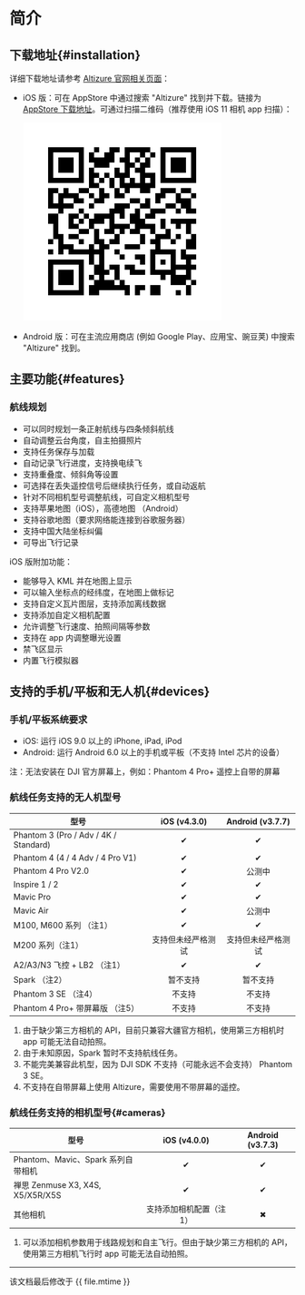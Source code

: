 # 简介

## 下载地址{#installation}

详细下载地址请参考 [Altizure 官网相关页面](https://www.altizure.cn/mobile)：

* iOS 版：可在 AppStore 中通过搜索 "Altizure" 找到并下载。链接为 [AppStore 下载地址](https://itunes.apple.com/app/id1018791616?mt=8)。可通过扫描二维码（推荐使用 iOS 11 相机 app 扫描）：

    ![AppStore 二维码](../../assets/app-download-ios-appstore.png)
* Android 版：可在主流应用商店 (例如 Google Play、应用宝、豌豆荚) 中搜索 "Altizure" 找到。

## 主要功能{#features}

### 航线规划

* 可以同时规划一条正射航线与四条倾斜航线
* 自动调整云台角度，自主拍摄照片
* 支持任务保存与加载
* 自动记录飞行进度，支持换电续飞
* 支持重叠度、倾斜角等设置
* 可选择在丢失遥控信号后继续执行任务，或自动返航
* 针对不同相机型号调整航线，可自定义相机型号
* 支持苹果地图（iOS），高德地图 （Android）
* 支持谷歌地图（要求网络能连接到谷歌服务器）
* 支持中国大陆坐标纠偏
* 可导出飞行记录

iOS 版附加功能：

* 能够导入 KML 并在地图上显示
* 可以输入坐标点的经纬度，在地图上做标记
* 支持自定义瓦片图层，支持添加离线数据
* 支持添加自定义相机配置
* 允许调整飞行速度、拍照间隔等参数
* 支持在 app 内调整曝光设置
* 禁飞区显示
* 内置飞行模拟器

## 支持的手机/平板和无人机{#devices}

### 手机/平板系统要求

* iOS: 运行 iOS 9.0 以上的 iPhone, iPad, iPod
* Android: 运行 Android 6.0 以上的手机或平板（不支持 Intel 芯片的设备）

注：无法安装在 DJI 官方屏幕上，例如：Phantom 4 Pro+ 遥控上自带的屏幕

### 航线任务支持的无人机型号

| 型号 | iOS (v4.3.0) | Android (v3.7.7) |
| ---  | :---: | :---: |
| Phantom 3 \(Pro / Adv / 4K / Standard\) | ✔︎ | ✔︎ |
| Phantom 4 \(4 / 4 Adv / 4 Pro V1\) | ✔︎ | ✔︎ |
| Phantom 4 Pro V2.0 | ✔︎ | 公测中 |
| Inspire 1 / 2 | ✔︎ | ✔︎ |
| Mavic Pro | ✔︎ | ✔︎ |
| Mavic Air | ✔︎ | 公测中 |
| M100, M600 系列 （注1） | ✔︎ | ✔︎ |
| M200 系列（注1） | 支持但未经严格测试 | 支持但未经严格测试 |
| A2/A3/N3 飞控 + LB2 （注1） | ✔︎ | ✔︎ |
| Spark （注2） | 暂不支持 | 暂不支持 |
| Phantom 3 SE （注4） | 不支持 | 不支持 |
| Phantom 4 Pro+ 带屏幕版 （注5） | 不支持 | 不支持 |

1. 由于缺少第三方相机的 API，目前只兼容大疆官方相机，使用第三方相机时 app 可能无法自动拍照。
2. 由于未知原因，Spark 暂时不支持航线任务。
3. 不能完美兼容此机型，因为 DJI SDK 不支持（可能永远不会支持） Phantom 3 SE。
4. 不支持在自带屏幕上使用 Altizure，需要使用不带屏幕的遥控。

<!-- 3. 由于是新机型，DJI SDK 尚未支持此机型。需要等待 SDK 更新并支持航线任务。 -->

### 航线任务支持的相机型号{#cameras}

| 型号 | iOS (v4.0.0) | Android (v3.7.3) |
| ---  | :---: | :---: |
| Phantom、Mavic、Spark 系列自带相机 | ✔︎ | ✔︎ |
| 禅思 Zenmuse X3, X4S, X5/X5R/X5S | ✔︎ | ✔︎ |
| 其他相机 | 支持添加相机配置（注1）| ✖︎ |

1. 可以添加相机参数用于线路规划和自主飞行。但由于缺少第三方相机的 API，使用第三方相机飞行时 app 可能无法自动拍照。

---

该文档最后修改于 {{ file.mtime }}
